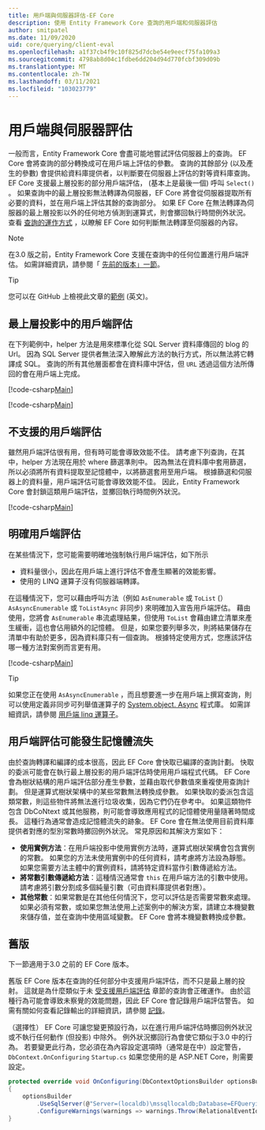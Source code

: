 ```yaml
---
title: 用戶端與伺服器評估-EF Core
description: 使用 Entity Framework Core 查詢的用戶端和伺服器評估
author: smitpatel
ms.date: 11/09/2020
uid: core/querying/client-eval
ms.openlocfilehash: a1f37cb4f9c10f825d7dcbe54e9eecf75fa109a3
ms.sourcegitcommit: 4798ab8d04c1fdbe6dd204d94d770fcbf309d09b
ms.translationtype: MT
ms.contentlocale: zh-TW
ms.lasthandoff: 03/11/2021
ms.locfileid: "103023779"
---
```

# <a name="client-vs-server-evaluation"></a>用戶端與伺服器評估

一般而言，Entity Framework Core 會盡可能地嘗試評估伺服器上的查詢。 EF Core 會將查詢的部分轉換成可在用戶端上評估的參數。 查詢的其餘部分 (以及產生的參數) 會提供給資料庫提供者，以判斷要在伺服器上評估的對等資料庫查詢。 EF Core 支援最上層投影的部分用戶端評估， (基本上是最後一個) 呼叫 `Select()` 。 如果查詢中的最上層投影無法轉譯為伺服器，EF Core 將會從伺服器提取所有必要的資料，並在用戶端上評估其餘的查詢部分。 如果 EF Core 在無法轉譯為伺服器的最上層投影以外的任何地方偵測到運算式，則會擲回執行時間例外狀況。 查看 [查詢的運作方式](xref:core/querying/how-query-works) ，以瞭解 EF Core 如何判斷無法轉譯至伺服器的內容。

> [!NOTE]
> 在3.0 版之前，Entity Framework Core 支援在查詢中的任何位置進行用戶端評估。 如需詳細資訊，請參閱「 [先前的版本」一節](#previous-versions)。

> [!TIP]
> 您可以在 GitHub 上檢視此文章的[範例](https://github.com/dotnet/EntityFramework.Docs/tree/main/samples/core/Querying/ClientEvaluation) \(英文\)。

## <a name="client-evaluation-in-the-top-level-projection"></a>最上層投影中的用戶端評估

在下列範例中，helper 方法是用來標準化從 SQL Server 資料庫傳回的 blog 的 Url。 因為 SQL Server 提供者無法深入瞭解此方法的執行方式，所以無法將它轉譯成 SQL。 查詢的所有其他層面都會在資料庫中評估，但 `URL` 透過這個方法所傳回的會在用戶端上完成。

[!code-csharp[Main](../../../samples/core/Querying/ClientEvaluation/Program.cs#ClientProjection)]

[!code-csharp[Main](../../../samples/core/Querying/ClientEvaluation/Program.cs#ClientMethod)]

## <a name="unsupported-client-evaluation"></a>不支援的用戶端評估

雖然用戶端評估很有用，但有時可能會導致效能不佳。 請考慮下列查詢，在其中，helper 方法現在用於 where 篩選準則中。 因為無法在資料庫中套用篩選，所以必須將所有資料提取至記憶體中，以將篩選套用至用戶端。 根據篩選和伺服器上的資料量，用戶端評估可能會導致效能不佳。 因此，Entity Framework Core 會封鎖這類用戶端評估，並擲回執行時間例外狀況。

[!code-csharp[Main](../../../samples/core/Querying/ClientEvaluation/Program.cs#ClientWhere)]

## <a name="explicit-client-evaluation"></a>明確用戶端評估

在某些情況下，您可能需要明確地強制執行用戶端評估，如下所示

- 資料量很小，因此在用戶端上進行評估不會產生顯著的效能影響。
- 使用的 LINQ 運算子沒有伺服器端轉譯。

在這種情況下，您可以藉由呼叫方法（例如 `AsEnumerable` 或 `ToList` (） `AsAsyncEnumerable` 或 `ToListAsync` 非同步) 來明確加入宣告用戶端評估。 藉由使用，您將會 `AsEnumerable` 串流處理結果，但使用 `ToList` 會藉由建立清單來產生緩衝，這也會佔用額外的記憶體。 但是，如果您要列舉多次，則將結果儲存在清單中有助於更多，因為資料庫只有一個查詢。 根據特定使用方式，您應該評估哪一種方法對案例而言更有用。

[!code-csharp[Main](../../../samples/core/Querying/ClientEvaluation/Program.cs#ExplicitClientEvaluation)]

> [!TIP]
> 如果您正在使用 `AsAsyncEnumerable` ，而且想要進一步在用戶端上撰寫查詢，則可以使用定義非同步可列舉值運算子的 [System.object. Async](https://www.nuget.org/packages/System.Interactive.Async/) 程式庫。 如需詳細資訊，請參閱 [用戶端 linq 運算子](xref:core/miscellaneous/async#client-side-async-linq-operators)。

## <a name="potential-memory-leak-in-client-evaluation"></a>用戶端評估可能發生記憶體流失

由於查詢轉譯和編譯的成本很高，因此 EF Core 會快取已編譯的查詢計劃。 快取的委派可能會在執行最上層投影的用戶端評估時使用用戶端程式代碼。 EF Core 會為樹狀結構的用戶端評估部分產生參數，並藉由取代參數值來重複使用查詢計劃。 但是運算式樹狀架構中的某些常數無法轉換成參數。 如果快取的委派包含這類常數，則這些物件將無法進行垃圾收集，因為它們仍在參考中。 如果這類物件包含 DbCoNtext 或其他服務，則可能會導致應用程式的記憶體使用量隨著時間成長。 這種行為通常會造成記憶體流失的跡象。 EF Core 會在無法使用目前資料庫提供者對應的型別常數時擲回例外狀況。 常見原因和其解決方案如下：

- **使用實例方法**：在用戶端投影中使用實例方法時，運算式樹狀架構會包含實例的常數。 如果您的方法未使用實例中的任何資料，請考慮將方法設為靜態。 如果您需要方法主體中的實例資料，請將特定資料當作引數傳遞給方法。
- **將常數引數傳遞給方法**：這種情況通常會 `this` 在用戶端方法的引數中使用。 請考慮將引數分割成多個純量引數（可由資料庫提供者對應）。
- **其他常數**：如果常數是在其他任何情況下，您可以評估是否需要常數來處理。 如果必須有常數，或如果您無法使用上述案例中的解決方案，請建立本機變數來儲存值，並在查詢中使用區域變數。 EF Core 會將本機變數轉換成參數。

## <a name="previous-versions"></a>舊版

下一節適用于3.0 之前的 EF Core 版本。

舊版 EF Core 版本在查詢的任何部分中支援用戶端評估，而不只是最上層的投射。 這就是為什麼類似于未 [受支援用戶端評估](#unsupported-client-evaluation) 章節的查詢會正確運作。 由於這種行為可能會導致未察覺的效能問題，因此 EF Core 會記錄用戶端評估警告。 如需有關如何查看記錄輸出的詳細資訊，請參閱 [記錄](xref:core/logging-events-diagnostics/index)。

（選擇性） EF Core 可讓您變更預設行為，以在進行用戶端評估時擲回例外狀況或不執行任何動作 (但投影) 中除外。 例外狀況擲回行為會使它類似于3.0 中的行為。 若要變更此行為，您必須在為內容設定選項時（通常是在中）設定警告， `DbContext.OnConfiguring` `Startup.cs` 如果您使用的是 ASP.NET Core，則需要設定。

```csharp
protected override void OnConfiguring(DbContextOptionsBuilder optionsBuilder)
{
    optionsBuilder
        .UseSqlServer(@"Server=(localdb)\mssqllocaldb;Database=EFQuerying;Trusted_Connection=True;")
        .ConfigureWarnings(warnings => warnings.Throw(RelationalEventId.QueryClientEvaluationWarning));
}
```

